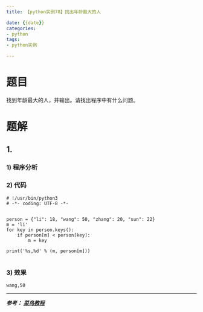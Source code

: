 ```yaml
---
title: 【python实例78】找出年龄最大的人

date: {{date}}
categories:
- python
tags:
- python实例

---
```

# 题目
找到年龄最大的人，并输出。请找出程序中有什么问题。
# 题解
## 1.
### 1) 程序分析
### 2) 代码

```
# !/usr/bin/python3
# -*- coding: UTF-8 -*-


person = {"li": 18, "wang": 50, "zhang": 20, "sun": 22}
m = 'li'
for key in person.keys():
    if person[m] < person[key]:
        m = key

print('%s,%d' % (m, person[m]))


```

### 3) 效果
```
wang,50
```

---
***参考：
[菜鸟教程](https://www.runoob.com/python/python-100-examples.html)***
